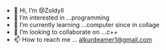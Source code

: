 - 👋 Hi, I’m @ZoldyIl
- 👀 I’m interested in ...programming
- 🌱 I’m currently learning ...computer since in collage
- 💞️ I’m looking to collaborate on ...c++
- 📫 How to reach me ... alkurdeamer1@gmail.com

<!---
ZoldyIl/ZoldyIl is a ✨ special ✨ repository because its `README.md` (this file) appears on your GitHub profile.
You can click the Preview link to take a look at your changes.
--->
